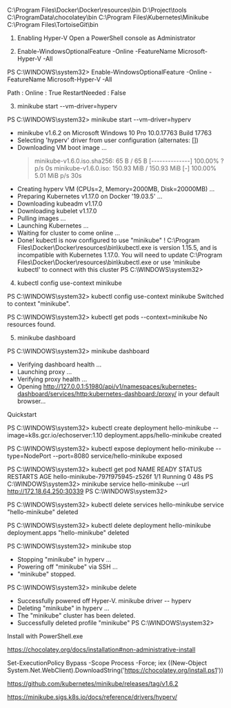 
C:\Program Files\Docker\Docker\resources\bin
D:\Project\tools
C:\ProgramData\chocolatey\bin
C:\Program Files\Kubernetes\Minikube
C:\Program Files\TortoiseGit\bin


1. Enabling Hyper-V
Open a PowerShell console as Administrator


2. Enable-WindowsOptionalFeature -Online -FeatureName Microsoft-Hyper-V -All

PS C:\WINDOWS\system32> Enable-WindowsOptionalFeature -Online -FeatureName Microsoft-Hyper-V -All

Path          :
Online        : True
RestartNeeded : False


3. minikube start --vm-driver=hyperv 

PS C:\WINDOWS\system32> minikube start --vm-driver=hyperv
* minikube v1.6.2 on Microsoft Windows 10 Pro 10.0.17763 Build 17763
* Selecting 'hyperv' driver from user configuration (alternates: [])
* Downloading VM boot image ...
    > minikube-v1.6.0.iso.sha256: 65 B / 65 B [--------------] 100.00% ? p/s 0s
    > minikube-v1.6.0.iso: 150.93 MiB / 150.93 MiB [-] 100.00% 5.01 MiB p/s 30s
* Creating hyperv VM (CPUs=2, Memory=2000MB, Disk=20000MB) ...
* Preparing Kubernetes v1.17.0 on Docker '19.03.5' ...
* Downloading kubeadm v1.17.0
* Downloading kubelet v1.17.0
* Pulling images ...
* Launching Kubernetes ...
* Waiting for cluster to come online ...
* Done! kubectl is now configured to use "minikube"
! C:\Program Files\Docker\Docker\resources\bin\kubectl.exe is version 1.15.5, and is incompatible with Kubernetes 1.17.0. You will need to update C:\Program Files\Docker\Docker\resources\bin\kubectl.exe or use 'minikube kubectl' to connect with this cluster
PS C:\WINDOWS\system32>

4. kubectl config use-context minikube

PS C:\WINDOWS\system32> kubectl config use-context minikube
Switched to context "minikube".

PS C:\WINDOWS\system32> kubectl get pods --context=minikube
No resources found.


5. minikube dashboard

PS C:\WINDOWS\system32> minikube dashboard
* Verifying dashboard health ...
* Launching proxy ...
* Verifying proxy health ...
* Opening http://127.0.0.1:51980/api/v1/namespaces/kubernetes-dashboard/services/http:kubernetes-dashboard:/proxy/ in your default browser...



Quickstart

PS C:\WINDOWS\system32> kubectl create deployment hello-minikube --image=k8s.gcr.io/echoserver:1.10
deployment.apps/hello-minikube created

PS C:\WINDOWS\system32> kubectl expose deployment hello-minikube --type=NodePort --port=8080
service/hello-minikube exposed

PS C:\WINDOWS\system32> kubectl get pod
NAME                              READY   STATUS    RESTARTS   AGE
hello-minikube-797f975945-z526f   1/1     Running   0          48s
PS C:\WINDOWS\system32> minikube service hello-minikube --url
http://172.18.64.250:30339
PS C:\WINDOWS\system32>


PS C:\WINDOWS\system32> kubectl delete services hello-minikube
service "hello-minikube" deleted

PS C:\WINDOWS\system32> kubectl delete deployment hello-minikube
deployment.apps "hello-minikube" deleted

PS C:\WINDOWS\system32> minikube stop
* Stopping "minikube" in hyperv ...
* Powering off "minikube" via SSH ...
* "minikube" stopped.

PS C:\WINDOWS\system32> minikube delete
* Successfully powered off Hyper-V. minikube driver -- hyperv
* Deleting "minikube" in hyperv ...
* The "minikube" cluster has been deleted.
* Successfully deleted profile "minikube"
PS C:\WINDOWS\system32>




Install with PowerShell.exe

https://chocolatey.org/docs/installation#non-administrative-install

Set-ExecutionPolicy Bypass -Scope Process -Force; iex ((New-Object System.Net.WebClient).DownloadString('https://chocolatey.org/install.ps1'))


https://github.com/kubernetes/minikube/releases/tag/v1.6.2

https://minikube.sigs.k8s.io/docs/reference/drivers/hyperv/
